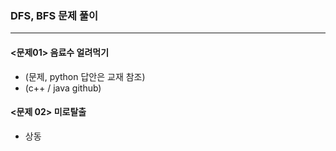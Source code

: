 ### DFS, BFS 문제 풀이

---

#### <문제01> 음료수 얼려먹기

- (문제, python 답안은 교재 참조)
- (c++ / java github)



#### <문제 02> 미로탈출

- 상동